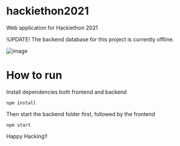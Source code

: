 # hackiethon2021
Web application for Hackiethon 2021

!UPDATE! The backend database for this project is currently offline.

![image](https://user-images.githubusercontent.com/1356555/138656728-83d0bf04-82a7-4c1c-9b29-815039eba118.png)

# How to run

Install dependencies both frontend and backend

```
npm install
```

Then start the backend folder first, followed by the frontend

```
npm start
```

Happy Hacking!!
